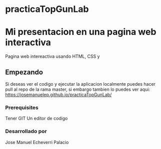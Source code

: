 # practicaTopGunLab

# Mi presentacion en una pagina web interactiva

Pagina web intereactiva usando HTML, CSS y 

## Empezando

Si deseas ver el codigo y ejecutar la aplicacion localmente puedes hacer pull al repo de la rama master, si embargo tambien lo puedes ver aqui: https://josemanuelep.github.io/practicaTopGunLab/

### Prerequisites

Tener GIT
Un editor de codigo

### Desarrollado por
Jose Manuel Echeverri Palacio
